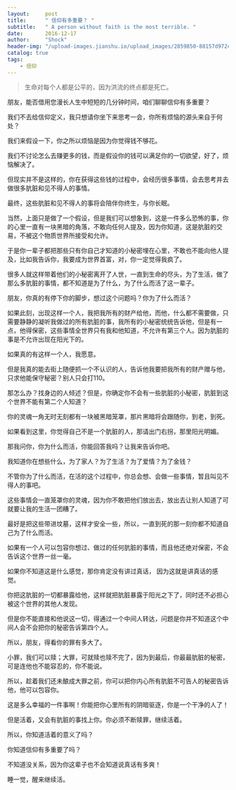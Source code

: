 ```yaml
---
layout:     post
title:      " 信仰有多重要？ "
subtitle:   " A person without faith is the most terrible. "
date:       2016-12-17
author:     "Shock"
header-img: "/upload-images.jianshu.io/upload_images/2859850-88157d972cd4cb2f.png?imageMogr2/auto-orient/strip%7CimageView2/2/w/1240"
catalog: true
tags:
    - 信仰
---
```


> 生命对每个人都是公平的，因为洪流的终点都是死亡。

朋友，能否借用您漫长人生中短短的几分钟时间，咱们聊聊信仰有多重要？

我们不去给信仰定义，我只想请你坐下来思考一会，你所有烦恼的源头来自于何处？

我们来假设一下，你之所以烦恼是因为你觉得钱不够花。

我们不讨论怎么去赚更多的钱，而是假设你的钱可以满足你的一切欲望，好了，烦恼解决了。

但现实并不是这样的，你在获得这些钱的过程中，会经历很多事情，会去思考并去做很多肮脏和见不得人的事情。

最终，这些肮脏和见不得人的事将会陪伴你终生，与你长眠。

当然，上面只是做了一个假设，但是我们可以想象到，这是一件多么恐怖的事，你的心里一直有一块黑暗的角落，不敢向任何人提及，因为你知道，这是肮脏的交易，不被这个物质世界所接受和允许。

于是你一辈子都把那些只有你自己才知道的小秘密埋在心里，不敢也不能向他人提及，比如我告诉你，我要成为世界首富，对，你一定觉得我疯了。

很多人就这样带着他们的小秘密离开了人世，一直到生命的尽头，为了生活，做了那么多肮脏的事情，都不知道是为了什么，为了什么而活了这一辈子。

朋友，你真的有停下你的脚步，想过这个问题吗？你为了什么而活？

如果此刻，出现这样一个人，我把我所有的财产给他，而他，什么都不需要做，只需要静静的凝听我做过的所有肮脏的事，我所有的小秘密统统告诉他，但是有一点，他得保密，这些事情全世界只有我和他知道，不允许有第三个人。因为肮脏的事是不允许出现在阳光下的。

如果真的有这样一个人，我愿意。

但是我真的能去街上随便抓一个不认识的人，告诉他我要把我所有的财产赠与他，只求他能保守秘密？别人只会打110。

那怎么办？找身边的人倾述？但是，你确定你不会有一些肮脏的小秘密，肮脏到这个世界不能有第二个人知道？

你的灵魂一角无时无刻都有一块被黑暗笼罩，那片黑暗将会跟随你，到老，到死。

如果看到这里，你觉得自己不是一个肮脏的人，那请出门右拐，那里阳光明媚。

那我问你，你为什么而活，你能回答我吗？让我来告诉你吧。

我知道你在想些什么，为了家人？为了生活？为了爱情？为了金钱？

不管你为了什么而活，在活的这个过程中，你总会想、会做一些事情，暂且叫见不得人的事吧。

这些事情会一直笼罩你的灵魂，因为你不敢把他们放出去，放出去让别人知道了可就要让我的生活一团糟了。

最好是把这些带进坟墓，这样才安全一些，所以，一直到死的那一刻你都不知道自己为了什么而活。

如果有一个人可以包容你想过、做过的任何肮脏的事情，而且他还绝对保密，不会告诉这个世界一丝一毫。

如果你不知道这是什么感觉，那你肯定没有讲过真话， 因为这就是讲真话的感觉。

你把这肮脏的一切都暴露给他，这样就把肮脏暴露于阳光之下了，同时还不必担心被这个世界的其他人发现。

但是你不能直接和他说这一切，得通过一个中间人转达，问题是你并不知道这个中间人会不会把你的秘密告诉第四个人。

所以，朋友，得看你的罪有多大了。

小罪，我们可以赎；大罪，可就赎也赎不完了，因为到最后，你最最肮脏的秘密，可是连他也不能容忍的，你不能说。

所以，趁着我们还未酿成大罪之前，你可以把你内心所有肮脏不可告人的秘密告诉他，他可以包容你。

这是多么幸福的一件事啊！你能把你心里所有的阴暗驱逐，你是一个干净的人了！

但是活着，又会有肮脏的事找上你。你必须不断赎罪，继续活着。

所以，你知道活着的意义了吗？

你知道信仰有多重要了吗？

不知道没关系，因为你这辈子也不会知道说真话有多爽！

睡一觉，醒来继续活。
